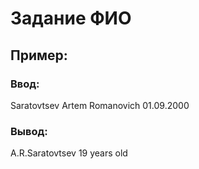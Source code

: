# Задание ФИО
## Пример:
### Ввод: 
  Saratovtsev Artem Romanovich 01.09.2000
### Вывод:
  A.R.Saratovtsev 19 years old
